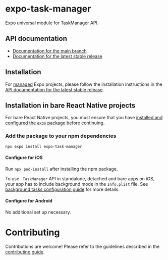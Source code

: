 # expo-task-manager

Expo universal module for TaskManager API.

## API documentation

- [Documentation for the main branch](https://github.com/expo/expo/blob/main/docs/pages/versions/unversioned/sdk/task-manager.mdx)
- [Documentation for the latest stable release](https://docs.expo.dev/versions/latest/sdk/task-manager/)

## Installation

For [managed](https://docs.expo.dev/archive/managed-vs-bare/) Expo projects, please follow the installation instructions in the [API documentation for the latest stable release](https://docs.expo.dev/versions/latest/sdk/task-manager/).

## Installation in bare React Native projects

For bare React Native projects, you must ensure that you have [installed and configured the `expo` package](https://docs.expo.dev/bare/installing-expo-modules/) before continuing.

### Add the package to your npm dependencies

```
npx expo install expo-task-manager
```

#### Configure for iOS

Run `npx pod-install` after installing the npm package.

To use ` TaskManager` API in standalone, detached and bare apps on iOS, your app has to include background mode in the `Info.plist` file. See [background tasks configuration guide](https://docs.expo.dev/versions/latest/sdk/task-manager/#configuration-for-standalone-apps) for more details.

#### Configure for Android

No additional set up necessary.

# Contributing

Contributions are welcome! Please refer to the guidelines described in the [contributing guide](https://github.com/expo/expo#contributing).
